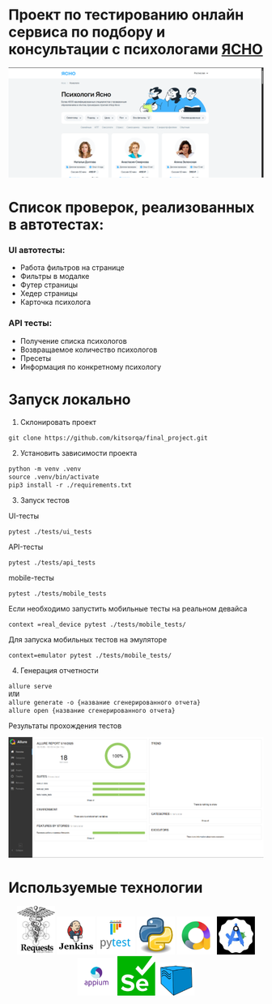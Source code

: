 # Проект по тестированию онлайн сервиса по подбору и консультации с психологами [ЯСНО](https://yasno.live/)

<img src="https://github.com/kitsorqa/final_project/blob/main/imgs/yasno.png">

# Список проверок, реализованных в автотестах:
### UI автотесты:
- Работа фильтров на странице
- Фильтры в модалке
- Футер страницы
- Хедер страницы
- Карточка психолога

### API тесты:
- Получение списка психологов
- Возвращаемое количество психологов
- Пресеты
- Информация по конкретному психологу

# Запуск локально

1. Склонировать проект
```
git clone https://github.com/kitsorqa/final_project.git
```
2. Установить зависимости проекта

```
python -m venv .venv
source .venv/bin/activate
pip3 install -r ./requirements.txt
```

3. Запуск тестов

UI-тесты

```
pytest ./tests/ui_tests
```

API-тесты

```
pytest ./tests/api_tests
```

mobile-тесты

```
pytest ./tests/mobile_tests
```

Если необходимо запустить мобильные тесты на реальном девайса

```
context =real_device pytest ./tests/mobile_tests/
```

Для запуска мобильных тестов на эмуляторе

```
context=emulator pytest ./tests/mobile_tests/
```

4. Генерация отчетности

```
allure serve
ИЛИ
allure generate -o {название сгенерированного отчета}
allure open {название сгенерированного отчета}
```

Результаты прохождения тестов

<img src="https://github.com/kitsorqa/final_project/blob/main/imgs/result_of_all_tests.png">


# Используемые технологии

<p align="center">
<img src="https://github.com/kitsorqa/final_project/blob/main/imgs/requests.jpg" width="75">
<img src="https://github.com/kitsorqa/final_project/blob/main/imgs/Jenkins.png" width="75">
<img src="https://github.com/kitsorqa/final_project/blob/main/imgs/Pytest_logo.svg.png" width="75">
<img src="https://github.com/kitsorqa/final_project/blob/main/imgs/Python.svg.png" width="75">
<img src="https://github.com/kitsorqa/final_project/blob/main/imgs/allure.png" width="75">
<img src="https://github.com/kitsorqa/final_project/blob/main/imgs/android_studio.jpg" width="75">
<img src="https://github.com/kitsorqa/final_project/blob/main/imgs/appium.png" width="75">
<img src="https://github.com/kitsorqa/final_project/blob/main/imgs/selenium.png" width="75">
<img src="https://github.com/kitsorqa/final_project/blob/main/imgs/selenoid.png" width="75">
